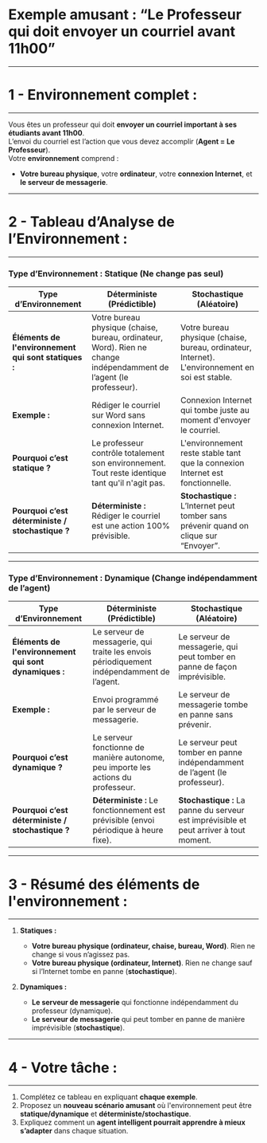 # **Exemple amusant : “Le Professeur qui doit envoyer un courriel avant 11h00”** 

---
# 1 - **Environnement complet :**  
---

Vous êtes un professeur qui doit **envoyer un courriel important à ses étudiants avant 11h00**.  
L’envoi du courriel est l’action que vous devez accomplir (**Agent = Le Professeur**).  
Votre **environnement** comprend :  
- **Votre bureau physique**, votre **ordinateur**, votre **connexion Internet**, et **le serveur de messagerie**.  


---
# 2 -  **Tableau d’Analyse de l’Environnement :**  
---


### **Type d’Environnement : Statique (Ne change pas seul)**  

| Type d’Environnement            | Déterministe (Prédictible)                    | Stochastique (Aléatoire)                           |
|---------------------------------|---------------------------------------------|--------------------------------------------------|
| **Éléments de l'environnement qui sont statiques :**  | Votre bureau physique (chaise, bureau, ordinateur, Word).  Rien ne change indépendamment de l’agent (le professeur).  | Votre bureau physique (chaise, bureau, ordinateur, Internet). L'environnement en soi est stable. |
| **Exemple :**                     | Rédiger le courriel sur Word sans connexion Internet.  | Connexion Internet qui tombe juste au moment d'envoyer le courriel. |
| **Pourquoi c’est statique ?**     | Le professeur contrôle totalement son environnement. Tout reste identique tant qu'il n'agit pas. | L'environnement reste stable tant que la connexion Internet est fonctionnelle. |
| **Pourquoi c’est déterministe / stochastique ?** | **Déterministe :** Rédiger le courriel est une action 100% prévisible. | **Stochastique :** L’Internet peut tomber sans prévenir quand on clique sur “Envoyer”. |

---

### **Type d’Environnement : Dynamique (Change indépendamment de l’agent)**  

| Type d’Environnement            | Déterministe (Prédictible)                | Stochastique (Aléatoire)                         |
|---------------------------------|-----------------------------------------|------------------------------------------------|
| **Éléments de l'environnement qui sont dynamiques :** | Le serveur de messagerie, qui traite les envois périodiquement indépendamment de l’agent. | Le serveur de messagerie, qui peut tomber en panne de façon imprévisible. |
| **Exemple :**                     | Envoi programmé par le serveur de messagerie. | Le serveur de messagerie tombe en panne sans prévenir. |
| **Pourquoi c’est dynamique ?**    | Le serveur fonctionne de manière autonome, peu importe les actions du professeur. | Le serveur peut tomber en panne indépendamment de l’agent (le professeur). |
| **Pourquoi c’est déterministe / stochastique ?** | **Déterministe :** Le fonctionnement est prévisible (envoi périodique à heure fixe). | **Stochastique :** La panne du serveur est imprévisible et peut arriver à tout moment. |


---
# 3 -  **Résumé des éléments de l'environnement :** 
---

1. **Statiques :**  
   - **Votre bureau physique (ordinateur, chaise, bureau, Word)**. Rien ne change si vous n’agissez pas.
   - **Votre bureau physique (ordinateur, Internet)**. Rien ne change sauf si l’Internet tombe en panne (**stochastique**).  

2. **Dynamiques :**  
   - **Le serveur de messagerie** qui fonctionne indépendamment du professeur (dynamique).  
   - **Le serveur de messagerie** qui peut tomber en panne de manière imprévisible (**stochastique**).  

---
# 4 -  **Votre tâche :**  
---

1. Complétez ce tableau en expliquant **chaque exemple**.  
2. Proposez un **nouveau scénario amusant** où l'environnement peut être **statique/dynamique** et **déterministe/stochastique**.  
3. Expliquez comment un **agent intelligent pourrait apprendre à mieux s’adapter** dans chaque situation.  
